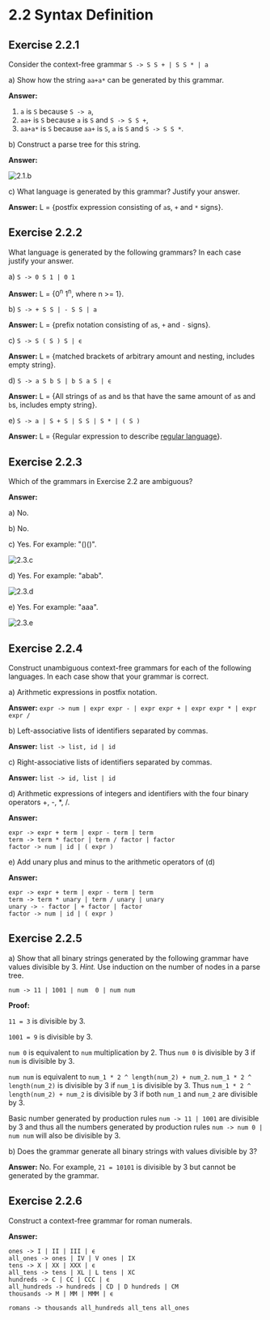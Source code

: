 # 2.2 Syntax Definition

## Exercise 2.2.1
Consider the context-free grammar `S -> S S + | S S * | a`

a) Show how the string `aa+a*` can be generated by this grammar.

**Answer:**
1. `a` is `S` because `S -> a`,
2. `aa+` is `S` because `a` is `S` and `S -> S S +`,
3. `aa+a*` is `S` because `aa+` is `S`, `a` is `S` and `S -> S S *`.

b) Construct a parse tree for this string.

**Answer:**

![2.1.b](./img/2.2.1.b.svg)

c) What language is generated by this grammar? Justify your answer.

**Answer:** L = {postfix expression consisting of `a`s, `+` and `*` signs}.

## Exercise 2.2.2
What language is generated by the following grammars?
In each case justify your answer.

a) `S -> 0 S 1 | 0 1`

**Answer:** L = {0<sup>n</sup> 1<sup>n</sup>, where n >= 1}.

b) `S -> + S S | - S S | a`

**Answer:** L = {prefix notation consisting of `a`s, `+` and `-` signs}.

c) `S -> S ( S ) S | ϵ`

**Answer:** L = {matched brackets of arbitrary amount and nesting, includes empty string}.

d) `S -> a S b S | b S a S | ϵ`

**Answer:** L = {All strings of `a`s and `b`s that have the same amount of `a`s and
     `b`s, includes empty string}.

e) `S -> a | S + S | S S | S * | ( S )`

**Answer:** L = {Regular expression to describe
     [regular language](https://en.wikipedia.org/wiki/Regular_language)}.

## Exercise 2.2.3
Which of the grammars in Exercise 2.2 are ambiguous?

**Answer:**

a) No.

b) No.

c) Yes. For example: "()()".

![2.3.c](./img/2.2.3.c.svg)

d) Yes. For example: "abab".

![2.3.d](./img/2.2.3.d.svg)

e) Yes. For example: "aaa".

![2.3.e](./img/2.2.3.e.svg)

## Exercise 2.2.4
Construct unambiguous context-free grammars for each of the following
languages. In each case show that your grammar is correct.

a) Arithmetic expressions in postfix notation.

**Answer:** `expr -> num | expr expr - | expr expr + | expr expr * | expr expr /`

b) Left-associative lists of identifiers separated by commas.

**Answer:** `list -> list, id | id`

c) Right-associative lists of identifiers separated by commas.

**Answer:** `list -> id, list | id`

d) Arithmetic expressions of integers and identifiers with the four binary
operators +, -, *, /.

**Answer:**
```
expr -> expr + term | expr - term | term
term -> term * factor | term / factor | factor
factor -> num | id | ( expr )
```

e) Add unary plus and minus to the arithmetic operators of (d)

**Answer:**
```
expr -> expr + term | expr - term | term
term -> term * unary | term / unary | unary
unary -> - factor | + factor | factor
factor -> num | id | ( expr )
```

## Exercise 2.2.5
a) Show that all binary strings generated by the following grammar have values
divisible by 3. *Hint.* Use induction on the number of nodes in a parse tree.

`num -> 11 | 1001 | num  0 | num num`

**Proof:**

`11 = 3` is divisible by 3.

`1001 = 9` is divisible by 3.

`num 0` is equivalent to `num` multiplication by 2. Thus `num 0` is divisible
by 3 if `num` is divisible by 3.

`num num` is equivalent to `num_1 * 2 ^ length(num_2) + num_2`.
`num_1 * 2 ^ length(num_2)` is divisible by 3 if `num_1` is divisible by 3.
Thus `num_1 * 2 ^ length(num_2) + num_2` is divisible by 3 if both `num_1`
and `num_2` are divisible by 3.

Basic number generated by production rules `num -> 11 | 1001` are divisible
by 3 and thus all the numbers generated by production rules
`num -> num 0 | num num` will also be divisible by 3.

b) Does the grammar generate all binary strings with values divisible by 3?

**Answer:**
No. For example, `21 = 10101` is divisible by 3 but cannot be generated by
the grammar.

## Exercise 2.2.6
Construct a context-free grammar for roman numerals.

**Answer:**
```
ones -> I | II | III | ϵ
all_ones -> ones | IV | V ones | IX
tens -> X | XX | XXX | ϵ
all_tens -> tens | XL | L tens | XC
hundreds -> C | CC | CCC | ϵ
all_hundreds -> hundreds | CD | D hundreds | CM
thousands -> M | MM | MMM | ϵ

romans -> thousands all_hundreds all_tens all_ones
```
